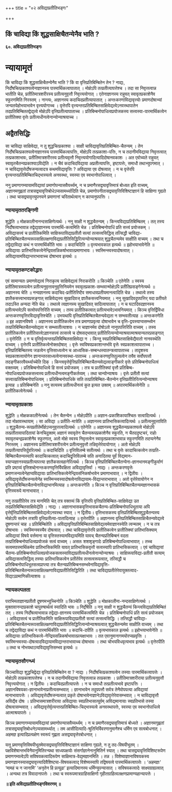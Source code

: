 +++
title = "०२ अविद्याप्रतीतिभङ्गः"

+++


## किं चाविद्या किं शुद्धसाक्षिचैतन्येनैव भाति ?

**६०. अविद्याप्रतीतिभङ्गः**

# **न्यायामृतं**

किं चाविद्या किं शुद्धसाक्षिचैतन्येनैव भाति ? किं वा वृत्तिप्रतिबिम्बितेन तेन ? नाद्यः, निर्दोषचित्प्रकाश्यत्वेनाज्ञानस्य पारमार्थिकत्वापातात् । मोक्षेऽपि तत्प्रतीत्यापत्तेश्च । तदा सा निवृत्तत्वान्न भातीति चेन्न, प्रतीतिमात्रशरीरस्य प्रतीत्यनुवृत्तौ निवृत्त्ययोगात् । एतेनाज्ञानस्य राहुवत् स्वावृतप्रकाशेनैव स्फुरणमिति निरस्तम् । नान्त्यः, अज्ञानस्य कदाचिदप्रतीत्यापातात् । अन्तःकरणाविद्यावृत्त्योः प्रमाणदोषाभ्यां जन्यतयेहोभयाभावेन वृत्त्ययोगाच्च । वृत्तेरपि वृत्त्यन्तरप्रतिबिम्बितसाक्षिवेद्यत्वेऽनवस्थापातेन तदप्रतिबिम्बिततद्वेद्यत्वे मोक्षेऽपि वृत्तिप्रतीत्यापाताच्च । प्रतिबिम्बनोपाधित्वप्रयोजकस्य सत्त्वस्या-पारमार्थिकत्वेन प्रातीतिक्या वृत्तेः प्रतीत्यधीनत्वेनान्योन्याश्रयाच्च ।

## **अद्वैतसिद्धिः**

सा चाविद्या साक्षिवेद्या, न तु शुद्धचित्प्रकाश्या । साक्षी चाविद्यावृत्तिप्रतिबिम्बित-चैतन्यम् । तेन निर्दोषचित्प्रकाश्यत्वेनाज्ञानस्य पारमार्थिकत्वापत्तिः, मोक्षेऽपि तत्प्रकाशा-पत्तिः, न च तदानीमविद्याया निवृत्तत्वात् तत्प्रकाशाभावः, प्रतीतिमात्रशरीरस्य प्रतीत्यवृत्तौ निवृत्त्ययोगादित्यादिदोषानवकाशः । अत एवोच्यते राहुवत् स्वावृतचैतन्यप्रकाश्याऽविद्येति । न चैवं कदाचिदविद्याया अप्रतीत्यापत्तिः, इष्टापत्तेः, समाधौ तथाभ्युपगमात् । न चाविद्यावृत्तेर्दोषजन्यत्वादत्र कथमविद्यावृत्तिः ? अविद्याया एव दोषत्वात् । न च वृत्तेरपि वृत्त्यन्तरप्रतिबिम्बितचिद्भास्यत्वे अनवस्था, स्वस्या एव स्वभानोपाधित्वात् ।

ननु प्रमाणागम्यायामविद्यायां प्रमाणोपन्यासवैयर्थ्यम्, न च प्रमाणैरसद्व्यावृत्तिमात्रं बोध्यत इति वाच्यम्, अज्ञानमगृह्णतां तत्रासद्व्यावृत्तिबोधेऽप्यसामर्थ्यादिति चेन्न, प्रमाणोपनीतासद्व्यावृत्तिविशिष्टाज्ञानं हि साक्षिणा गृह्यते । तथा चासद्व्यावृत्त्युपनयने प्रमाणानां चरितार्थत्वान् न काप्यनुपपत्तिः ।

### **न्यायामृततरङ्गिणी**

शुद्धेति ॥ मोक्षकालीनानन्दसाक्षिणेत्यर्थः । ननु साक्षी न शुद्धचैतन्यम् । किन्त्वविद्याप्रतिबिम्बितम् । तत् तस्य निर्दोषत्वाभावान्न तद्वेद्याज्ञानस्य पारमार्थि-कत्वमिति चेन्न । प्रतिबिम्बनोपाधिं प्रति सत्त्वं प्रयोजकम् । अविद्यासत्त्वं च प्रातीतिकमिति साक्षिरूपाविद्याप्रतीतौ सत्यां तत्सत्त्वसिद्धिस् तत्सिद्धौ चाविद्या-प्रतिबिम्बितचैतन्यरूपसाक्षिलक्षणाविद्याप्रतीतिसिद्धिरित्यन्योन्याश्रयात् शुद्धचैतन्यमेव साक्षीति वाच्यम् । तथा च तद्वेद्याविद्या कथं न पारमार्थिकीति भावः ॥ कदाचिदिति ॥ वृत्त्यभावकाल इत्यर्थः ॥ इहोभयाभावेनेति ॥ अविद्यायाः प्रातिभासिकत्वेनेन्द्रियसन्निकर्षाभावात्प्रमाणाभावः । स्वस्मिन्स्वस्यादोषत्वात् । अविद्यायामविद्यान्तराभावाच्च दोषाभाव इत्यर्थः ॥

### **न्यायामृतकण्टकोद्धारः**

एवं सामान्यतः प्रमाणवेद्यत्वं निराकृत्य साक्षिवेद्यत्वं निराकरोति ॥ किञ्चेति ॥ एतेनेति ॥ स्वस्य प्रतीतिमात्ररूपत्वेन प्रतीत्यनुवृत्तावनुवृत्तिनियमेन स्वावृतप्रकाश-सम्भवान्मोक्षेऽपि प्रतीतिप्रसङ्गेनेत्यर्थः ॥ अज्ञानस्य चेति ॥ नन्वज्ञानस्य कदाचिद-प्रतीतिरिष्टैव समाधावप्रतीयमानत्वादिति चेन्न । तथात्वे तस्य ज्ञातैकसत्त्वाभावप्रसङ्गात् साक्षिवेद्यस्य सुखादिवज् ज्ञातैकसत्त्वनियमात् । ननु सुखादिवदुपपत्तिर् यदा प्रतीयते तदाऽस्ति अन्यदा नेति चेन्न । तथात्वे त्वज्ञानस्य सुखादिवत् सादित्वापातात् । न च घटादिवदज्ञानस्य प्रतीत्यभावेऽपि सत्वोपपत्तिरिति वाच्यम् । तस्य प्रातीतिकत्वात् प्रतीत्यभावेऽभावनियमात् । किञ्च वृत्तिर्द्विविधा अन्तःकरणवृत्तिरविद्यावृत्तिश्चेति । उभयथापि वृत्तिप्रतिबिम्बितचैतन्यवेद्यता न सम्भवतीत्याह ॥ अन्तःकरणेति ॥ इह अज्ञानविषये । अज्ञानस्य प्रातीतिकत्वेन तत्र प्रमाणाप्रवृत्या दोषाभावेन च वृत्ति-द्वयस्याप्यसम्भवेन तत्प्रतिबिम्बितचैतन्यवेद्यता न सम्भवतीत्याशयः । न चाज्ञानमेव दोषोऽतो नानुपपत्तिरिति वाच्यम् । तस्य प्रातीतिकत्वेन प्रतीतिसत्त्वेऽज्ञानसत्त्वं तत्सत्त्वे च दोषसद्भावात् प्रतीतिरित्यन्योन्याश्रयात्माश्रयान्यतरप्रसङ्गात् ॥ वृत्तेरिति ॥ न च वृत्तिर्वृत्यन्तरप्रतिबिम्बितसाक्षिवेद्या न । किन्तु स्वप्रतिबिम्बितसाक्षिवेद्यैवातो नानवस्थेति वाच्यम् । वृत्तेरपि प्रातीतिकत्वेनोक्तदोषात् । वृत्तेः स्वविषयप्रकाशान्तर्भावे वृत्तेः स्वप्रकाशत्वापाताच्च । वृत्तिप्रतिबिम्बितस्य जडत्वेन वृत्तिसाध्यत्वेन च आध्यसिक-सम्बन्धस्यातन्त्रत्वापाताच्च । तादृशस्य स्वप्रकाशत्वायोगेन ज्ञानान्तरसाध्यत्वेनानवस्था-पाताच्च । अन्तःकरणवृत्तितुल्यत्वेन तयैव सर्वोपपत्तौ तदङ्गीकारवैयर्थ्याच्चेति दिक् । किन्त्ववृत्तेर्वृत्तिप्रतिबिम्बितचैतन्यवेद्यत्वाङ्गीकारे वृत्तेः प्रतिबिम्बनोपाधित्वं वक्तव्यम् । प्रतिबिम्बनोपाधित्वे हि सत्त्वं प्रयोजकम् । तत्र च प्रातीतिक्यां वृत्तौ प्रतिबिम्ब-नोपाधित्वप्रयोजकसत्त्वस्य प्रतीत्यधीनत्वमङ्गीकर्तव्यम् । तथा चान्योन्याश्रयः । वृत्तेः प्रतीतौ सत्यां सत्त्वात्प्रतिबिम्बनोपाधित्वम् । प्रतिबिम्बनोपाधिके सति तत्प्रतिबिम्बित-चैतन्येन वृत्तिप्रतीतिरित्यन्योन्याश्रय इत्याह ॥ प्रतिबिम्बनेति ॥ ननु सत्यस्य प्रतीत्यधीनत्वं कुत इत्यत उक्तम् ॥ अपारमार्थिकत्वेनेति ॥ प्रातीतिकत्वेनेत्यर्थः ।

### **न्यायामृतप्रकाशः**

शुद्धेति ॥ मोक्षककालीनेत्यर्थः । तेन चैतन्येन ॥ मोक्षेऽपीति ॥ अज्ञान-प्रकाशिकायाश्चितः सत्वादित्यर्थः । तदा मोक्षावस्थायाम् । सा अविद्या ॥ प्रतीति-मात्रेति ॥ अज्ञानस्य प्रातिभासिकत्वादित्यर्थः ॥ प्रतीत्यनुवृत्ताविति ॥ शुद्धचैतन्य-रूपप्रतीतेर्मोक्षेऽप्यनुवृत्तत्वादित्यर्थः ॥ एतेनेति ॥ अज्ञानस्य शुद्धचैतन्यप्रकाश्यत्वे मोक्षेऽपि तत्प्रतीतावापादितायां केनचिदुक्तम् अज्ञानं स्वावृतेन चैतन्यरूपप्रकाशेनैव स्फुरति, न चैतददृष्टचरं, राहोः स्वावृतचन्द्रप्रकाशेनैव स्फुरणात्, अतो मोक्षे स्वस्य निवृत्तत्वेन स्वावृतप्रकाशाभावान्न स्फुरणमिति तदप्यनेनैव निरस्तम् । अज्ञानस्य प्रतीतिमात्रशरीरत्वेन प्रतीत्यनुवृत्तौ तन्निवृत्तेरेवायोगात् । अतो मोक्षेऽपि तत्प्रतीत्यापत्तिर्दुर्वारेत्यर्थः ॥ कदाचिदिति ॥ वृत्तिविलम्बे सतीत्यर्थः । तथा च वृत्तेः कादाचित्कत्वेन तत्प्रति-बिम्बितचैतन्यस्यापि कादाचित्कत्वात् कदाचिद्वृत्तिविलम्बे सति अनादितया पूर्वं विद्यमान-स्याप्यज्ञानस्याप्रतीत्यापत्त्या ज्ञातैकसत्वहानेरित्यर्थः । किञ्च वृत्तिप्रतिबिम्बितचैतन्येना-ज्ञानभानमङ्गीकुर्वाणं प्रति प्रष्टव्यं वृत्तिशब्देनान्तःकरणवृत्तिर्विवक्षिता अविद्यावृत्तिर्वा । नाद्यः । अन्तःकरणवृत्तेः प्रमाणजन्यत्वेनेहाप्यविद्यायाः प्रातिभासिकत्वेनेन्द्रियसंनिकर्षाभावेन प्रमाणाभावात् । न द्वितीयः । अविद्यावृत्तेर्दोषजन्यत्वेनेह स्वस्मिन्स्वस्यादोषत्वेनाविद्यायाम-विद्यान्तराभावात् । अतो वृत्तेरेवायोगेन न वृत्तिप्रतिबिम्बितचैतन्येनाविद्याभानमित्याह ॥ अन्तःकरणेति ॥ किञ्च न वृत्तिप्रतिबिम्बितचैतन्यमज्ञानभासकं वृत्तिस्वरूपे मानाभावात् ।

ननु तत्प्रतीतिरेव तत्र मानमिति चेत् तत्र वक्तव्यं किं वृत्तिरपि वृत्तिप्रतिबिम्बित-साक्षिवेद्या उत तदप्रतिबिम्बितसाक्षिवेद्येति । नाद्यः । अज्ञानाभासकवृत्तिभासकचैतन्य-प्रतिबिम्बनोपाधिभूताया अपि वृत्तेर्वृत्तिप्रतिबिम्बितसाक्षिवेद्यत्वेऽनवस्था स्यात् । न द्वितीयः। वृत्तिभासकस्य वृत्तिप्रतिबिम्बितशुद्धचैतन्यस्य मोक्षेऽपि सत्वेन तत्रापि वृत्तिप्रतीत्या-पातादित्याह ॥ वृत्तेरपीति ॥ अज्ञानस्य वृत्तिप्रतिबिम्बितसाक्षिचैतन्यवेद्यत्वे दूषणान्तरं चाह ॥ प्रतिबिम्बितेति ॥ अविद्यावृत्तिप्रतिबिम्बितसाक्षिवेद्यत्वमेवाज्ञानस्येति त्वन्मतम् । न च तत्र दोषाभावः । स्वस्मिन्स्वस्यैव दोषत्वात् । तथा चाविद्यावृत्तेरपि प्रातीतिकत्वेन प्रातीतिक्यां प्रातिभासिक्याम् अविद्यायां विषये वर्त्तमाना या वृत्तिस्तस्यामविद्यायमिति यावच् चैतन्यप्रतिबिम्बनं वदता तत्प्रतिबिम्बनोपाधित्वप्रयोजकं सत्वं वाच्यम् । असतः शशशृङ्गादेः प्रतिबिम्बनोपाधित्वाभावात् । तच्च सत्वमपारमार्थिकमेव प्रातिभासिकमिति यावत् प्रातिभासिकवृत्तौ सत्वस्यापि प्रातिभासिकत्वात् । एवं चाविद्यायां चैतन्य-प्रतिबिम्बनोपाधित्वप्रयोजकसत्वस्याविद्याप्रतीत्यधीनत्वेनान्योन्याश्रयः । साक्षिरूपाविद्या-प्रतीतौ सत्याम् अविद्यासत्वसिद्धिस् तस्याः प्रातिभासिकत्वेन प्रतीतेरेव तत्सत्वरूपत्वात्, तत्सिद्धौ च प्रतिबिम्बनोपाधिभूतसत्वप्राप्त्या तत्र चैतन्यप्रतिबिम्बनसम्भवेनाविद्यावृत्ति-प्रतिबिम्बितचैतन्यरूपसाक्षिलक्षणाविद्याप्रतीतिसिद्धिरिति । तथा चाविद्याप्रतीतेरेवायुक्तत्वाद-विद्याऽप्रामाणिकीत्याशयः ॥

### **न्यायकल्पलता**

पराभिमताज्ञानप्रतीतौ दूषणमभ्युच्चिनोति ॥ किञ्चेति ॥ शुद्धेति ॥ मोक्षकालीना-नन्दसाक्षिणेत्यर्थः । मुक्तावानन्दाप्रकाशे चापुरुषार्थत्वं स्यादिति भावः ॥ निर्द्दोषेति ॥ ननु साक्षी न शुद्धचैतन्यं किन्त्वविद्याप्रतिबिम्बितं तत् । तस्य निर्दोषत्वाभावान्न तद्वेद्या-ज्ञानस्य परमार्थिकत्वमिति चेन्न । प्रतिबिम्बनोपाधिं प्रति सत्वं प्रयोजकम् । अविद्यासत्वं च प्रातीतिकमिति साक्षिरूपाविद्याप्रतीतौ सत्यां तत्सत्वसिद्धिः । तत्सिद्धौ चाविद्या-प्रतिबिम्बितचैतन्यरूपसाक्षिलक्षणाविद्याप्रतीतिसिद्धिरित्यन्योन्याश्रयत्वात् शुद्धचैतन्यमेव साक्षीति वाच्यम् । तथा च तद्वेद्याविद्या कथं न पारमार्थिकीति भावः ॥ कदाचि-दपीति ॥ वृत्यभावकाल इत्यर्थः ॥ इहोभयाभावेनेति ॥ अविद्यायाः प्रातिभासिकत्वे-नेन्द्रियसन्निकर्षाभावात्प्रत्यक्षाभावः । तत एवानुमानागमयोरप्यप्रवृत्तिः । स्वस्मिन्स्वस्या-दोषत्वादविद्यायामविद्यान्तराभावाच्च दोषाभावः । तथा चोभयविधवृत्यभाव इत्यर्थः ॥ वृत्तेरपीति ॥ तथा च नोभयथाऽप्यविद्यावृत्तिसम्भव इत्यर्थः ॥

### **न्यायामृतसौगन्ध्यं**

किञ्चाविद्या शुद्धचिद्वेद्या वृत्तिप्रतिबिम्बितेन वा ? नाद्यः । निर्दोषचित्प्रकाश्यत्वेन तस्याः पारमार्थिकत्वापत्तेः । मोक्षेऽपि तत्प्रकाशापत्तेश्च । न च तदानीमविद्याया निवृत्तत्वान्न तत्प्रकाशः । प्रतीतिमात्रशरीराया प्रतीत्यनुवृत्तौ निवृत्त्ययोगात् । न द्वितीयः । कदाचिदप्रतीत्यापत्तेः । न च समाधौ तत्प्रतीत्यभावे इष्टापत्तिः । अज्ञानविषयका-ज्ञानाभावेनाप्रतीत्यसम्भवात् । ज्ञानाभावेन तदुपपत्तौ सर्वत्र तेनैवोपपत्या अविद्यायां मानाभावापत्तेः । अविद्यावृत्तेर्दोषजन्यत्वात् प्रकृते दोषाभावेनाज्ञानेऽविद्यावृत्तेरेवासम्भवात् । न चाविद्यावृत्तौ अविद्यैव दोषः । प्रतिभासमात्रशरीराया अविद्यायाः स्वप्रतिभासात्पूर्वम् अविद्यमानायाः स्वप्रतिभासे तस्या दोषत्वासम्भवात् । अविद्यावृत्तेर्वृत्यन्तरप्रतिबिम्बित-चिद्भास्यत्वे अनवस्थापत्तेः, स्वस्या एव स्वभानोपाधित्वे आत्माश्रयापत्तेः ।

किञ्च प्रमाणागम्यायामविद्यायां प्रमाणोपन्यासवैय्यर्थ्यम् । न च प्रमाणैरसद्व्यावृत्तिमात्रं बोध्यते । अज्ञानमगृह्णतां तत्रासद्व्यावृत्तिबोधनेऽप्यसामर्थ्यात् । तम आसीदित्यादि-श्रुतिभिर्विवरणानुमानैश्च धर्मिण एव सत्वबोधनात् । अहमज्ञ इत्यादिप्रत्यक्षेण स्वरूपं गृह्णता असद्व्यावृत्तेरबोधनात् ।

यत्तु प्रमाणवृत्तिविषयीभूतमेवासद्व्यावृत्तिविशिष्टाज्ञानं साक्षिणा गृह्यते, न तु तद-विषयीभूतम् । पक्षविशेषान्तर्भावेनैवानुमितिरन्यथा साध्यपक्षयोः संसर्गाज्ञानेनानुमितिर्न स्यात् । तथा चासद्व्यावृत्तिविशिष्टरूपेण प्रमाणगम्यत्वेऽपि सविषयकत्वादिरूपेण साक्षिमात्र-वेद्यमज्ञानमिति । तन्न । विशेष्याज्ञानाविषयकस्य प्रमाणज्ञानस्यासद्व्यावृत्त्यादिवैशिष्ट्या-विषयकत्वाद् विशेष्यस्यापि तद्विषयत्वे पारमार्थिकत्वापत्तेः । ‘अहमज्ञः’ ‘मामहं च न जानामि’ ‘अनृतेन हि प्रत्यूढा’ इत्यादिमानस्य धर्मिण्युपन्यासात् । सविषयकत्वादेः साक्ष्यग्राह्यत्वात् । अन्यथा तत्र विवादानापत्तेः । तथा च स्वरूपमात्रग्राहिसाक्षिणो गृहीतग्राहित्वलक्षणप्रामाण्यहान्यापत्तेः ।

**॥ इति अविद्याप्रतीतिभङ्गविवरणम् ॥**

